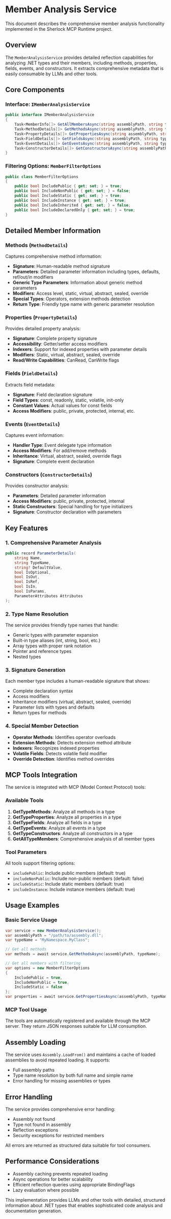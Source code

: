# Member Analysis Service

This document describes the comprehensive member analysis functionality implemented in the Sherlock MCP Runtime project.

## Overview

The `MemberAnalysisService` provides detailed reflection capabilities for analyzing .NET types and their members, including methods, properties, fields, events, and constructors. It extracts comprehensive metadata that is easily consumable by LLMs and other tools.

## Core Components

### Interface: `IMemberAnalysisService`

```csharp
public interface IMemberAnalysisService
{
    Task<MemberInfo[]> GetAllMembersAsync(string assemblyPath, string typeName, MemberFilterOptions? options = null);
    Task<MethodDetails[]> GetMethodsAsync(string assemblyPath, string typeName, MemberFilterOptions? options = null);
    Task<PropertyDetails[]> GetPropertiesAsync(string assemblyPath, string typeName, MemberFilterOptions? options = null);
    Task<FieldDetails[]> GetFieldsAsync(string assemblyPath, string typeName, MemberFilterOptions? options = null);
    Task<EventDetails[]> GetEventsAsync(string assemblyPath, string typeName, MemberFilterOptions? options = null);
    Task<ConstructorDetails[]> GetConstructorsAsync(string assemblyPath, string typeName, MemberFilterOptions? options = null);
}
```

### Filtering Options: `MemberFilterOptions`

```csharp
public class MemberFilterOptions
{
    public bool IncludePublic { get; set; } = true;
    public bool IncludeNonPublic { get; set; } = false;
    public bool IncludeStatic { get; set; } = true;
    public bool IncludeInstance { get; set; } = true;
    public bool IncludeInherited { get; set; } = false;
    public bool IncludeDeclaredOnly { get; set; } = true;
}
```

## Detailed Member Information

### Methods (`MethodDetails`)

Captures comprehensive method information:
- **Signature**: Human-readable method signature
- **Parameters**: Detailed parameter information including types, defaults, ref/out/in modifiers
- **Generic Type Parameters**: Information about generic method parameters
- **Modifiers**: Access level, static, virtual, abstract, sealed, override
- **Special Types**: Operators, extension methods detection
- **Return Type**: Friendly type name with generic parameter resolution

### Properties (`PropertyDetails`)

Provides detailed property analysis:
- **Signature**: Complete property signature
- **Accessibility**: Getter/setter access modifiers
- **Indexers**: Support for indexed properties with parameter details
- **Modifiers**: Static, virtual, abstract, sealed, override
- **Read/Write Capabilities**: CanRead, CanWrite flags

### Fields (`FieldDetails`)

Extracts field metadata:
- **Signature**: Field declaration signature
- **Field Types**: const, readonly, static, volatile, init-only
- **Constant Values**: Actual values for const fields
- **Access Modifiers**: public, private, protected, internal, etc.

### Events (`EventDetails`)

Captures event information:
- **Handler Type**: Event delegate type information
- **Access Modifiers**: For add/remove methods
- **Inheritance**: Virtual, abstract, sealed, override flags
- **Signature**: Complete event declaration

### Constructors (`ConstructorDetails`)

Provides constructor analysis:
- **Parameters**: Detailed parameter information
- **Access Modifiers**: public, private, protected, internal
- **Static Constructors**: Special handling for type initializers
- **Signature**: Constructor declaration with parameters

## Key Features

### 1. Comprehensive Parameter Analysis

```csharp
public record ParameterDetails(
    string Name,
    string TypeName,
    string? DefaultValue,
    bool IsOptional,
    bool IsOut,
    bool IsRef,
    bool IsIn,
    bool IsParams,
    ParameterAttributes Attributes
);
```

### 2. Type Name Resolution

The service provides friendly type names that handle:
- Generic types with parameter expansion
- Built-in type aliases (int, string, bool, etc.)
- Array types with proper rank notation
- Pointer and reference types
- Nested types

### 3. Signature Generation

Each member type includes a human-readable signature that shows:
- Complete declaration syntax
- Access modifiers
- Inheritance modifiers (virtual, abstract, sealed, override)
- Parameter lists with types and defaults
- Return types for methods

### 4. Special Member Detection

- **Operator Methods**: Identifies operator overloads
- **Extension Methods**: Detects extension method attribute
- **Indexers**: Recognizes indexed properties
- **Volatile Fields**: Detects volatile field modifier
- **Override Detection**: Identifies method overrides

## MCP Tools Integration

The service is integrated with MCP (Model Context Protocol) tools:

### Available Tools

1. **GetTypeMethods**: Analyze all methods in a type
2. **GetTypeProperties**: Analyze all properties in a type
3. **GetTypeFields**: Analyze all fields in a type
4. **GetTypeEvents**: Analyze all events in a type
5. **GetTypeConstructors**: Analyze all constructors in a type
6. **GetAllTypeMembers**: Comprehensive analysis of all member types

### Tool Parameters

All tools support filtering options:
- `includePublic`: Include public members (default: true)
- `includeNonPublic`: Include non-public members (default: false)
- `includeStatic`: Include static members (default: true)
- `includeInstance`: Include instance members (default: true)

## Usage Examples

### Basic Service Usage

```csharp
var service = new MemberAnalysisService();
var assemblyPath = "/path/to/assembly.dll";
var typeName = "MyNamespace.MyClass";

// Get all methods
var methods = await service.GetMethodsAsync(assemblyPath, typeName);

// Get all members with filtering
var options = new MemberFilterOptions
{
    IncludePublic = true,
    IncludeNonPublic = true,
    IncludeStatic = false
};
var properties = await service.GetPropertiesAsync(assemblyPath, typeName, options);
```

### MCP Tool Usage

The tools are automatically registered and available through the MCP server. They return JSON responses suitable for LLM consumption.

## Assembly Loading

The service uses `Assembly.LoadFrom()` and maintains a cache of loaded assemblies to avoid repeated loading. It supports:
- Full assembly paths
- Type name resolution by both full name and simple name
- Error handling for missing assemblies or types

## Error Handling

The service provides comprehensive error handling:
- Assembly not found
- Type not found in assembly
- Reflection exceptions
- Security exceptions for restricted members

All errors are returned as structured data suitable for tool consumers.

## Performance Considerations

- Assembly caching prevents repeated loading
- Async operations for better scalability
- Efficient reflection queries using appropriate BindingFlags
- Lazy evaluation where possible

This implementation provides LLMs and other tools with detailed, structured information about .NET types that enables sophisticated code analysis and documentation generation.